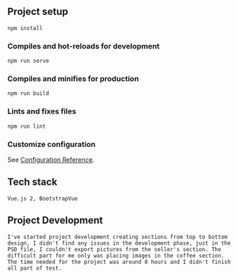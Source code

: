 ## Project setup
```
npm install
```

### Compiles and hot-reloads for development
```
npm run serve
```

### Compiles and minifies for production
```
npm run build
```

### Lints and fixes files
```
npm run lint
```

### Customize configuration
See [Configuration Reference](https://cli.vuejs.org/config/).

## Tech stack
```
Vue.js 2, BootstrapVue
```

## Project Development
```
I've started project development creating sections from top to bottom design, I didn't find any issues in the development phase, just in the PSD file, I couldn't export pictures from the seller's section. The difficult part for me only was placing images in the coffee section. The time needed for the project was around 8 hours and I didn't finish all part of test.
```
